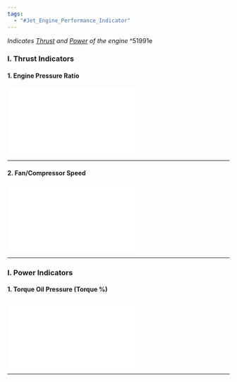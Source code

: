 ```yaml
---
tags:
  - "#Jet_Engine_Performance_Indicator"
---
```

*Indicates [Thrust](./Thrust.md) and [Power](./Power.md) of the engine* ^51991e

### I. Thrust Indicators
#### 1. Engine Pressure Ratio
![Engine Pressure Ratio (EPR)](./Engine%20Pressure%20Ratio%20(EPR).md)

---
#### 2. Fan/Compressor Speed
![%RPM Indicator (Tachometer)](./%25RPM%20Indicator%20(Tachometer).md)

---
### I. Power Indicators
#### 1. Torque Oil Pressure (Torque %)
![Torque Indicating System (Torquemeter)](./Torque%20Indicating%20System%20(Torquemeter).md)

---
